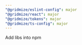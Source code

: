 ```yaml
---
"@gridmize/eslint-config": major
"@gridmize/react": major
"@gridmize/tokens": major
"@gridmize/ts-config": major
---
```


Add libs into npm
